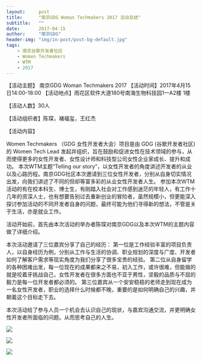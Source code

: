 ```yaml
---
layout:     post
title:      "南京GDG Woman Techmakers 2017 活动总结"
subtitle:   ""
date:       2017-04-15
author:     "南京GDG"
header-img: "img/in-post/post-bg-default.jpg"
tags:
    - 南京谷歌开发者社区
    - Women Techmakers
    - WTM
    - 2017
---
```


【活动主题】 南京GDG Woman Techmakers 2017
【活动时间】2017年4月15日14:00-18:00
【活动地点】雨花区软件大道180号南海生物科技园1—A2楼 1楼

【活动人数】30人

【活动组织者】陈琛，褚福玺，王红杰

【活动内容】

Women Techmakers （GDG 女性开发者大会）项目是由 GDG (谷歌开发者社区) 的 Women Tech Lead 发起并组织，旨在鼓励和促进女性在技术领域的参与，从而使得更多的女性开发者、女性设计师和科技型公司女性企业家成长、提升和成功。
本次WTM主题“Telling our story”，以女性开发者的角度讲述开发者的从业以及心路历程。南京GDG社区本次邀请到三位女性开发者，分别从自身切实情况出发，向我们讲述了不同的但却等富多彩的从业女性开发者人生。
参加本次WTM活动的有在校本科生、博士生，有刚踏入社会对工作感到迷茫的年轻人，有工作十几年的资深人士，也有想要告别过去重新创业的冒险者，虽然规模小，但更能深入探讨参加活动的不同开发者自身的问题，最终可能为他们寻得新的想法，不管是关于生活，亦是就业工作。

活动开始前，首先由本次活动的举办者陈琛对南京GDG以及本次WTM的主题内容做了详细介绍。

本次活动邀请了三位嘉宾分享了自己的经历：
第一位是工作经验丰富的项目负责人，以自身经历为例，分别从工作与生活的协调、职业规划的深度与广度、开发者如何了解客户需求等现实角度为我们分享了很多宝贵的经验。
第二位从自身留学的各种困难出发，每一位现在的成果都来之不易，初入工作，或许很难，但能做的就是咬着牙挑战自己，女性开发者在很多方面也不亚于男性，坚毅的品质与不屈的毅力是每一位开发者都必须的。
第三位嘉宾从一个安安稳稳的老师走到现在成为一名女性开发者，职业的选择什么时候都不晚，重要的是如何明确自己的兴趣，并朝着这个目标走下去。

本次活动给了参与人员一个机会去认识自己的现状，与嘉宾沟通交流，并更明确女性开发者所面临的问题。从而思考自己的人生。

![](https://uc0.chinagdg.com/attachment/forum/201705/07/205235brqvv12cyai2crcw.png)

![](https://uc0.chinagdg.com/attachment/forum/201705/07/205325yv96it6t6dvkit0m.png)

![](https://uc0.chinagdg.com/attachment/forum/201705/07/205404ot2zi6pjt7iyx7tr.png)
